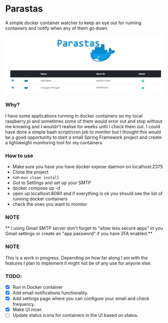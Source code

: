 # Parastas

A simple docker container watcher to keep an eye out for running containers and notify when any of them go down.

![How it looks](screenshot.png)

### Why?

I have some applications running in docker containers on my local raspberry pi and sometimes some of them would 
error out and stop without me knowing and I wouldn't realise for weeks until I check them out.
I could have done a simple bash script/cron job to monitor but I thought this would be a good opportunity to
start a small Spring Framework project and create a lightweight monitoring tool for my containers.

### How to use

- Make sure you have you have docker expose daemon on localhost:2375
- Clone the project
- run `mvn clean install`
- Got to Settings and set up your SMTP
- docker compose up -d
- open up localhost:8080 and if everything is ok you should see the list of running docker containers
- check the ones you want to monitor

### NOTE
** I using Gmail SMTP server don't forget to "allow less secure apps" in you Gmail settings or create an "app password" if you have 2FA enabled.**

### NOTE

This is a work in progress. Depending on how far along I am with the features I plan to implement it might not
be of any use for anyone else.

### TODO:

 - [X] Run in Docker container
 - [X] Add email notifications functionality.
 - [X] Add settings page where you can configure your email and check frequency.
 - [X] Make UI nicer.
 - [ ] Update status icons for containers in the UI based on status.
